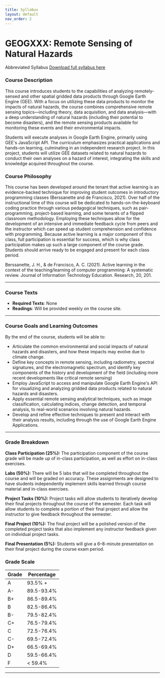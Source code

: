 ```yaml
---
title: Syllabus
layout: default
nav_order: 2
---
```

# GEOGXXX: Remote Sensing of Natural Hazards

Abbreviated Syllabus [Download full syllabus here](https://drive.google.com/uc?export=download&id=1oMc3il3Vud_Tdo0jZqnXBOZrLb_AqLcd)


### Course Description
This course introduces students to the capabilities of analyzing remotely-sensed and other spatial gridded data products through Google Earth Engine (GEE). With a focus on utilizing these data products to monitor the impacts of natural hazards, the course combines comprehensive remote sensing topics—including theory, data acquisition, and data analysis—with a deep understanding of natural hazards (including their potential to become disasters), and the remote sensing products available for monitoring these events and their environmental impacts.

Students will execute analyses in Google Earth Engine, primarily using GEE's JavaScript API. The curriculum emphasizes practical applications and hands-on learning, culminating in an independent research project. In this project, students will utilize GEE datasets related to natural hazards to conduct their own analyses on a hazard of interest, integrating the skills and knowledge acquired throughout the course.

### Course Philosophy
This course has been developed around the tenant that active learning is an evidence-backed technique for improving student outcomes in introductory programming classes (Berssanette and de Francisco, 2021). Over half of the instructional time of this course will be dedicated to hands-on-the-keyboard coding practice through various pedagogical techniques, such as pair-programming, project-based learning, and some tenants of a flipped classroom methodology. Employing these techniques allow for the development of an intensive and immediate feedback cycle from peers and the instructor which can speed up student comprehension and confidence with programming. Because active learning is a major component of this class, full participation is essential for success, which is why class participation makes up such a large component of the course grade. Students should arrive ready to be engaged and present for each class period.


Berssanette, J. H., & de Francisco, A. C. (2021). Active learning in the context of the teaching/learning of computer programming: A systematic review. Journal of Information Technology Education. Research, 20, 201.


---

###  Course Texts
- **Required Texts**: None
- **Readings**: Will be provided weekly on the course site.

---

### Course Goals and Learning Outcomes
By the end of the course, students will be able to:
- Articulate the common environmental and social impacts of natural hazards and disasters, and how these impacts may evolve due to climate change.
- Define key concepts in remote sensing, including radiometry, spectral signatures, and the electromagnetic spectrum, and identify key components of the history and development of the field (including more recent developments like critical remote sensing)
- Employ JavaScript to access and manipulate Google Earth Engine's API for visualizing and analyzing gridded data products related to natural hazards and disasters.
- Apply essential remote sensing analytical techniques, such as image classification, calculating indices, change detection, and temporal analysis, to real-world scenarios involving natural hazards.
- Develop and refine effective techniques to present and interact with their analysis results, including through the use of Google Earth Engine Applications.
  
---

### Grade Breakdown

**Class Participation (25%):**
The participation component of the course grade will be made up of in-class participation, as well as effort on in-class
exercises.

**Labs (50%):**
There will be 5 labs that will be completed throughout the course and will be graded on accuracy. These
assignments are designed to have students independently implement skills learned through course material and in-class
exercises.

**Project Tasks (10%):**
Project tasks will allow students to iteratively develop their final projects throughout the course of the semester. Each
task will allow students to complete a portion of their final project and allow the instructor to give feedback throughout
the semester.

**Final Project (10%):**
The final project will be a polished version of the completed project tasks that also implement any instructor feedback
given on individual project tasks.

**Final Presentation (5%):**
Students will give a 6–8-minute presentation on their final project during the course exam period.

###  Grade Scale

| Grade | Percentage |
| ----- | ---------- |
| A     | 93.5% +    |
| A-    | 89.5-93.4% |
| B+    | 86.5-89.4% |
| B     | 82.5-86.4% |
| B-    | 79.5-82.4% |
| C+    | 76.5-79.4% |
| C     | 72.5-76.4% |
| C-    | 69.5-72.4% |
| D+    | 66.5-69.4% |
| D     | 59.5-66.4% |
| F     | < 59.4%    |

---
